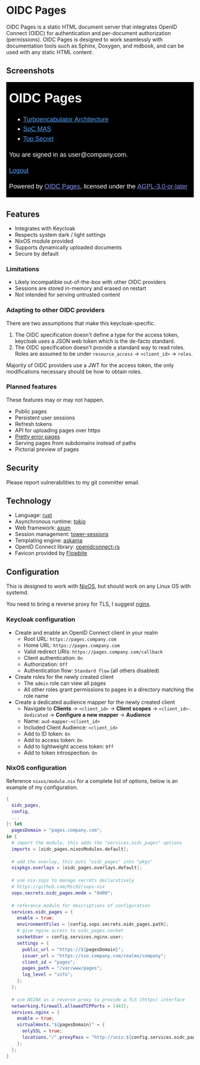 # OIDC Pages

OIDC Pages is a static HTML document server that integrates OpenID Connect (OIDC) for authentication and per-document authorization (permissions).
OIDC Pages is designed to work seamlessly with documentation tools such as Sphinx, Doxygen, and mdbook, and can be used with any static HTML content.

## Screenshots

![OIDC Pages index](/screenshots/index.png?raw=true "OIDC Pages index")

## Features

- Integrates with Keycloak
- Respects system dark / light settings
- NixOS module provided
- Supports dynamically uploaded documents
- Secure by default

### Limitations

- Likely incompatible out-of-the-box with other OIDC providers
- Sessions are stored in-memory and erased on restart
- Not intended for serving untrusted content

### Adapting to other OIDC providers

There are two assumptions that make this keycloak-specific.

1. The OIDC specification doesn't define a type for the access token,
   keycloak uses a JSON web token which is the de-facto standard.
2. The OIDC specification doesn't provide a standard way to read roles.
   Roles are assumed to be under `resource_access` -> `<client_id>` -> `roles`.

Majority of OIDC providers use a JWT for the access token,
the only modifications necessary should be how to obtain roles.

### Planned features

These features may or may not happen.

- Public pages
- Persistent user sessions
- Refresh tokens
- API for uploading pages over https
- [Pretty error pages](https://docs.rs/tower-http/0.6.2/tower_http/services/struct.ServeDir.html#method.not_found_service)
- Serving pages from subdomains instead of paths
- Pictorial preview of pages

## Security

Please report vulnerabilities to my git committer email.

## Technology

- Language: [rust](https://www.rust-lang.org)
- Asynchronous runtime: [tokio](https://tokio.rs)
- Web framework: [axum](https://github.com/tokio-rs/axum)
- Session management: [tower-sessions](https://github.com/maxcountryman/tower-sessions)
- Templating engine: [askama](https://github.com/djc/askama)
- OpenID Connect library: [openidconnect-rs](https://github.com/ramosbugs/openidconnect-rs)
- Favicon provided by [Flowbite](https://flowbite.com/icons)

## Configuration

This is designed to work with [NixOS], but should work on any Linux OS with
systemd.

You need to bring a reverse proxy for TLS, I suggest [nginx].

### Keycloak configuration

- Create and enable an OpenID Connect client in your realm
  - Root URL: `https://pages.company.com`
  - Home URL: `https://pages.company.com`
  - Valid redirect URIs: `https://pages.company.com/callback`
  - Client authentication: `On`
  - Authorization: `Off`
  - Authentication flow: `Standard flow` (all others disabled)
- Create roles for the newly created client
  - The `admin` role can view all pages
  - All other roles grant permissions to pages in a directory matching the role name
- Create a dedicated audience mapper for the newly created client
  - Navigate to **Clients** -> `<client_id>` -> **Client scopes**
    -> `<client_id>-dedicated` -> **Configure a new mapper** -> **Audience**
  - Name: `aud-mapper-<client_id>`
  - Included Client Audience: `<client_id>`
  - Add to ID token: `On`
  - Add to access token: `On`
  - Add to lightweight access token: `Off`
  - Add to token introspection: `On`

### NixOS configuration

Reference `nixos/module.nix` for a complete list of options,
below is an example of my configuration.

```nix
{
  oidc_pages,
  config,
  ...
}: let
  pagesDomain = "pages.company.com";
in {
  # import the module, this adds the "services.oidc_pages" options
  imports = [oidc_pages.nixosModules.default];

  # add the overlay, this puts "oidc_pages" into "pkgs"
  nixpkgs.overlays = [oidc_pages.overlays.default];

  # use nix-sops to manage secrets declaratively
  # https://github.com/Mic92/sops-nix
  sops.secrets.oidc_pages.mode = "0400";

  # reference module for descriptions of configuration
  services.oidc_pages = {
    enable = true;
    environmentFiles = [config.sops.secrets.oidc_pages.path];
    # give nginx access to oidc_pages.socket
    socketUser = config.services.nginx.user;
    settings = {
      public_url = "https://${pagesDomain}";
      issuer_url = "https://sso.company.com/realms/company";
      client_id = "pages";
      pages_path = "/var/www/pages";
      log_level = "info";
    };
  };

  # use NGINX as a reverse proxy to provide a TLS (https) interface
  networking.firewall.allowedTCPPorts = [443];
  services.nginx = {
    enable = true;
    virtualHosts."${pagesDomain}" = {
      onlySSL = true;
      locations."/".proxyPass = "http://unix:${config.services.oidc_pages.bindPath}";
    };
  };
}
```

[NixOS]: https://nixos.org
[nginx]: https://nginx.org

